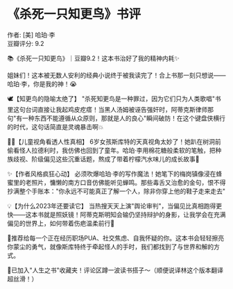# 《杀死一只知更鸟》书评

作者: [美] 哈珀·李  
豆瓣评分: 9.2  



📚《杀死一只知更鸟》｜豆瓣9.2！这本书治好了我的精神内耗✨

姐妹们！这本被无数人安利的经典小说终于被我读完了！合上书那一刻只想说——哈珀·李，你是我的神！😭

🕊️【知更鸟的隐喻太绝了】
"杀死知更鸟是一种罪过，因为它们只为人类歌唱"书里这句台词直接让我起鸡皮疙瘩！当黑人汤姆被诬告强奸时，阿蒂克斯律师那句"有一种东西不能遵循从众原则，那就是人的良心"瞬间破防！在这个键盘侠横行的时代，这句话简直是灵魂暴击啊💥

👧🏻【儿童视角看透人性真相】
6岁女孩斯库特的天真视角太妙了！她趴在树洞前偷看怪人拉德利时，我仿佛也回到了童年。哈珀·李用棉花糖般柔软的笔触，把种族歧视、阶级偏见这些沉重话题，熬成了带着柠檬汽水味儿的成长故事🍋

✨【作者风格疯狂心动】
必须吹爆哈珀·李的写作魔法！她笔下的梅岗镇像浸在蜂蜜里的老照片，慵懒的南方口音仿佛能听见蝉鸣。那些毒舌又治愈的金句，恨不得抄满整个手账本："你永远不可能真正了解一个人，除非你穿上他的鞋子走来走去"

💡【为什么2023年还要读它】
当热搜天天上演"舆论审判"，当偏见比真相跑得更快——这本书就是照妖镜！阿蒂克斯明知会输仍坚持辩护的身影，让我学会在充满偏见的世界上，如何带着伤疤温柔前行🌿

🌟推荐给每一个正在经历职场PUA、社交焦虑、自我怀疑的你。这本书会轻轻擦亮你蒙尘的勇气，就像斯库特终于牵起怪人的手时，我们都找到了与世界和解的方式。

📌已加入"人生之书"收藏夹！评论区蹲一波读书搭子～（顺便说译林这个版本翻译超丝滑！）
